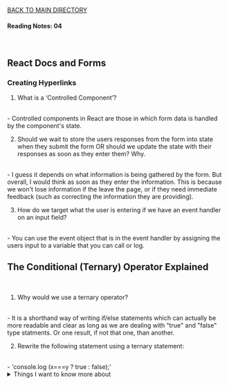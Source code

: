 [BACK TO MAIN DIRECTORY](../README.md)

#### Reading Notes: 04
<br>

## React Docs and Forms

### Creating Hyperlinks

1. What is a ‘Controlled Component’?
<br>
- Controlled components in React are those in which form data is handled by the component's state. 

2. Should we wait to store the users responses from the form into state when they submit the form OR should we update the state with their responses as soon as they enter them? Why.
<br>
- I guess it depends on what information is being gathered by the form. But overall, I would think as soon as they enter the information. This is because we won't lose information if the leave the page, or if they need immediate feedback (such as correcting the information they are providing).

3. How do we target what the user is entering if we have an event handler on an input field?
<br>
 - You can use the event object that is in the event handler by assigning the users input to a variable that you can call or log.

## The Conditional (Ternary) Operator Explained
<br>

1. Why would we use a ternary operator?
<br>
- It is a shorthand way of writing if/else statements which can actually be more readable and clear as long as we are dealing with "true" and "false" type statments. Or one result, if not that one, than another.

2. Rewrite the following statement using a ternary statement:
<br>
- 'console.log (x===y ? true : false);'


<details>
<summary>Things I want to know more about</summary>

Begin writing here...
  
</details>